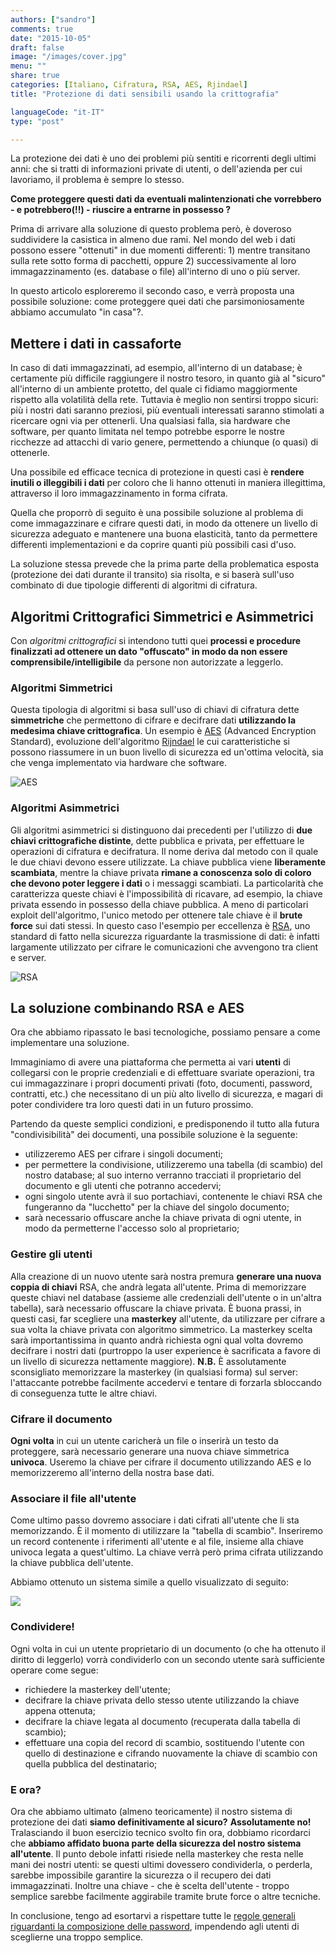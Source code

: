 ```yaml
---
authors: ["sandro"]
comments: true
date: "2015-10-05"
draft: false
image: "/images/cover.jpg"
menu: ""
share: true
categories: [Italiano, Cifratura, RSA, AES, Rjindael]
title: "Protezione di dati sensibili usando la crittografia"

languageCode: "it-IT"
type: "post"

---
```

La protezione dei dati è uno dei problemi più sentiti e ricorrenti degli ultimi anni: che si tratti di informazioni private di utenti, o dell'azienda per cui lavoriamo, il problema è sempre lo stesso. 

**Come proteggere questi dati da eventuali malintenzionati che vorrebbero -  e potrebbero(!!) -  riuscire a entrarne in possesso ?**

Prima di arrivare alla soluzione di questo problema però, è doveroso suddividere la casistica in almeno due rami. Nel mondo del web i dati possono essere "ottenuti" in due momenti differenti: 1) mentre transitano sulla rete sotto forma di pacchetti, oppure 2) successivamente al loro immagazzinamento (es. database o file) all'interno di uno o più server.

In questo articolo esploreremo il secondo caso, e verrà proposta una possibile soluzione: come proteggere quei dati che parsimoniosamente abbiamo accumulato "in casa"?.

## Mettere i dati in cassaforte

In caso di dati immagazzinati, ad esempio, all'interno di un database; è certamente più difficile raggiungere il nostro tesoro, in quanto già al "sicuro" all'interno di un ambiente protetto, del quale ci fidiamo maggiormente rispetto alla volatilità della rete.
Tuttavia è meglio non sentirsi troppo sicuri: più i nostri dati saranno preziosi, più eventuali interessati saranno stimolati a ricercare ogni via per ottenerli.
Una qualsiasi falla, sia hardware che software, per quanto limitata nel tempo potrebbe esporre le nostre ricchezze ad attacchi di vario genere, permettendo a chiunque (o quasi) di ottenerle.

Una possibile ed efficace tecnica di protezione in questi casi è **rendere inutili o illeggibili i dati** per coloro che li hanno ottenuti in maniera illegittima, attraverso il loro immagazzinamento in forma cifrata.

Quella che proporrò di seguito è una possibile soluzione al problema di come immagazzinare e cifrare questi dati, in modo da ottenere un livello di sicurezza adeguato e mantenere una buona elasticità, tanto da permettere differenti implementazioni e da coprire quanti più possibili casi d'uso.

La soluzione stessa prevede che la prima parte della problematica esposta (protezione dei dati durante il transito) sia risolta, e si baserà sull'uso combinato di due tipologie differenti di algoritmi di cifratura.

## Algoritmi Crittografici Simmetrici e Asimmetrici

Con *algoritmi crittografici* si intendono tutti quei **processi e procedure finalizzati ad ottenere un dato "offuscato" in modo da non essere comprensibile/intelligibile** da persone non autorizzate a leggerlo.

### Algoritmi Simmetrici

Questa tipologia di algoritmi si basa sull'uso di chiavi di cifratura dette **simmetriche** che permettono di cifrare e decifrare dati **utilizzando la medesima chiave crittografica**.
Un esempio è [AES](https://en.wikipedia.org/wiki/Advanced_Encryption_Standard) (Advanced Encryption Standard), evoluzione dell'algoritmo [Rijndael](https://en.wikipedia.org/wiki/Rijndael_key_schedule) le cui caratteristiche si possono riassumere in un buon livello di sicurezza ed un'ottima velocità, sia che venga implementato via hardware che software.

![AES](/images/protezione-di-dati-sensibili-usando-la-crittografia/aes.png)

### Algoritmi Asimmetrici
Gli algoritmi asimmetrici si distinguono dai precedenti per l'utilizzo di **due chiavi crittografiche distinte**, dette pubblica e privata, per effettuare le operazioni di cifratura e decifratura.
Il nome deriva dal metodo con il quale le due chiavi devono essere utilizzate. La chiave pubblica viene **liberamente scambiata**, mentre la chiave privata **rimane a conoscenza solo di coloro che devono poter leggere i dati** o i messaggi scambiati.
La particolarità che caratterizza queste chiavi è l'impossibilità di ricavare, ad esempio, la chiave privata essendo in possesso della chiave pubblica. A meno di particolari exploit dell'algoritmo, l'unico metodo per ottenere tale chiave è il **brute force** sui dati stessi.
In questo caso l'esempio per eccellenza è [RSA](https://en.wikipedia.org/wiki/RSA_(cryptosystem)), uno standard di fatto nella sicurezza riguardante la trasmissione di dati: è infatti largamente utilizzato per cifrare le comunicazioni che avvengono tra client e server.

![RSA](/images/protezione-di-dati-sensibili-usando-la-crittografia/rsa.png)

## La soluzione combinando RSA e AES
Ora che abbiamo ripassato le basi tecnologiche, possiamo pensare a come implementare una soluzione. 

Immaginiamo di avere una piattaforma che permetta ai vari **utenti** di collegarsi con le proprie credenziali e di effettuare svariate operazioni, tra cui immagazzinare i propri documenti privati (foto, documenti, password, contratti, etc.) che necessitano di un più alto livello di sicurezza, e magari di poter condividere tra loro questi dati in un futuro prossimo.

Partendo da queste semplici condizioni, e predisponendo il tutto alla futura "condivisibilità" dei documenti, una possibile soluzione è la seguente:

* utilizzeremo AES per cifrare i singoli documenti;
* per permettere la condivisione, utilizzeremo una tabella (di scambio) del nostro database; al suo interno verranno tracciati il proprietario del documento e gli utenti che potranno accedervi;
* ogni singolo utente avrà il suo portachiavi, contenente le chiavi RSA che fungeranno da "lucchetto" per la chiave del singolo documento;
* sarà necessario offuscare anche la chiave privata di ogni utente, in modo da permetterne l'accesso solo al proprietario;

### Gestire gli utenti
Alla creazione di un nuovo utente sarà nostra premura **generare una nuova coppia di chiavi** RSA, che andrà legata all'utente. 
Prima di memorizzare queste chiavi nel database (assieme alle credenziali dell'utente o in un'altra tabella), sarà necessario offuscare la chiave privata. È buona prassi, in questi casi, far scegliere una **masterkey** all'utente, da utilizzare per cifrare a sua volta la chiave privata con algoritmo simmetrico.
La masterkey scelta sarà importantissima in quanto andrà richiesta ogni qual volta dovremo decifrare i nostri dati (purtroppo la user experience è sacrificata a favore di un livello di sicurezza nettamente maggiore).
**N.B.** È assolutamente sconsigliato memorizzare la masterkey (in qualsiasi forma) sul server: l'attaccante potrebbe facilmente accedervi e tentare di forzarla sbloccando di conseguenza tutte le altre chiavi.

### Cifrare il documento
**Ogni volta** in cui un utente caricherà un file o inserirà un testo da proteggere, sarà necessario generare una nuova chiave simmetrica **univoca**. Useremo la chiave per cifrare il documento utilizzando AES e lo memorizzeremo all'interno della nostra base dati.

### Associare il file all'utente
Come ultimo passo dovremo associare i dati cifrati all'utente che li sta memorizzando. È il momento di utilizzare la "tabella di scambio". Inseriremo un record contenente i riferimenti all'utente e al file, insieme alla chiave univoca legata a quest'ultimo. La chiave verrà però prima cifrata utilizzando la chiave pubblica dell'utente.

Abbiamo ottenuto un sistema simile a quello visualizzato di seguito:

![](/images/protezione-di-dati-sensibili-usando-la-crittografia/system.png)

### Condividere!
Ogni volta in cui un utente proprietario di un documento (o che ha ottenuto il diritto di leggerlo) vorrà condividerlo con un secondo utente sarà sufficiente operare come segue:

* richiedere la masterkey dell'utente;
* decifrare la chiave privata dello stesso utente utilizzando la chiave appena ottenuta;
* decifrare la chiave legata al documento (recuperata dalla tabella di scambio);
* effettuare una copia del record di scambio, sostituendo l'utente con quello di destinazione e cifrando nuovamente la chiave di scambio con quella pubblica del destinatario;

### E ora?

Ora che abbiamo ultimato (almeno teoricamente) il nostro sistema di protezione dei dati **siamo definitivamente al sicuro?** **Assolutamente no!** Tralasciando il buon esercizio tecnico svolto fin ora, dobbiamo ricordarci che **abbiamo affidato buona parte della sicurezza del nostro sistema all'utente**.
Il punto debole infatti risiede nella masterkey che resta nelle mani dei nostri utenti: se questi ultimi dovessero condividerla, o perderla, sarebbe impossibile garantire la sicurezza o il recupero dei dati immagazzinati.
Inoltre una chiave - che è scelta dell'utente - troppo semplice sarebbe facilmente aggirabile tramite brute force o altre tecniche. 

In conclusione, tengo ad esortarvi a rispettare tutte le [regole generali riguardanti la composizione delle password](https://en.wikipedia.org/wiki/Password#Factors_in_the_security_of_a_password_system), impendendo agli utenti di sceglierne una troppo semplice.